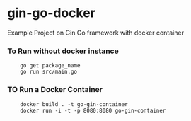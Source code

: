 # gin-go-docker
Example Project on Gin Go framework with docker container

### To Run without docker instance

```
    go get package_name
    go run src/main.go
```

### TO Run a Docker Container

```
    docker build . -t go-gin-container
    docker run -i -t -p 8080:8080 go-gin-container
```
